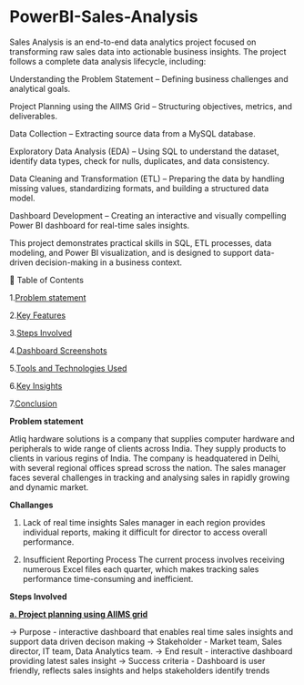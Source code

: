 # PowerBI-Sales-Analysis
Sales Analysis is an end-to-end data analytics project focused on transforming raw sales data into actionable business insights. The project follows a complete data analysis lifecycle, including:

Understanding the Problem Statement – Defining business challenges and analytical goals.

Project Planning using the AIIMS Grid – Structuring objectives, metrics, and deliverables.

Data Collection – Extracting source data from a MySQL database.

Exploratory Data Analysis (EDA) – Using SQL to understand the dataset, identify data types, check for nulls, duplicates, and data consistency.

Data Cleaning and Transformation (ETL) – Preparing the data by handling missing values, standardizing formats, and building a structured data model.

Dashboard Development – Creating an interactive and visually compelling Power BI dashboard for real-time sales insights.

This project demonstrates practical skills in SQL, ETL processes, data modeling, and Power BI visualization, and is designed to support data-driven decision-making in a business context.

📑 Table of Contents

1.[Problem statement](#Problemstatement)

2.[Key Features](#KeyFeatures)

3.[Steps Involved](#StepsInvolved)

4.[Dashboard Screenshots](#DashboardScreenshots)

5.[Tools and Technologies Used](#ToolsandTechnologiesUsed)

6.[Key Insights](#KeyInsights)

7.[Conclusion](#Conclusion)


**Problem statement**

Atliq hardware solutions is a company that supplies computer hardware and peripherals to wide range of clients across India. They supply products to clients in various regins of India. The company is headquatered in Delhi, with several regional offices spread scross the nation. The sales manager faces several challenges in tracking and analysing sales in rapidly growing and dynamic market.

**Challanges**
1. Lack of real time insights
Sales manager in each region provides individual reports, making it difficult for director to access overall performance.
   
2. Insufficient Reporting Process
The current process involves receiving numerous Excel files each quarter, which makes tracking sales performance time-consuming and inefficient.

**Steps Involved**

<ins>**a. Project planning using AIIMS grid**</ins>

-> Purpose - interactive dashboard that enables real time sales insights and support data driven decison making
-> Stakeholder - Market team, Sales director, IT team, Data Analytics team.
-> End result - interactive dashboard providing latest sales insight
-> Success criteria - Dashboard is user friendly, reflects sales insights and helps stakeholders identify trends




   


